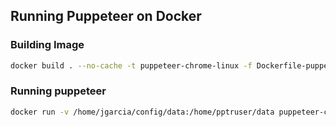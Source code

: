 ## Running Puppeteer on Docker

### Building Image

```sh
docker build . --no-cache -t puppeteer-chrome-linux -f Dockerfile-puppeteer
```

### Running puppeteer

```sh
docker run -v /home/jgarcia/config/data:/home/pptruser/data puppeteer-chrome-linux
```
